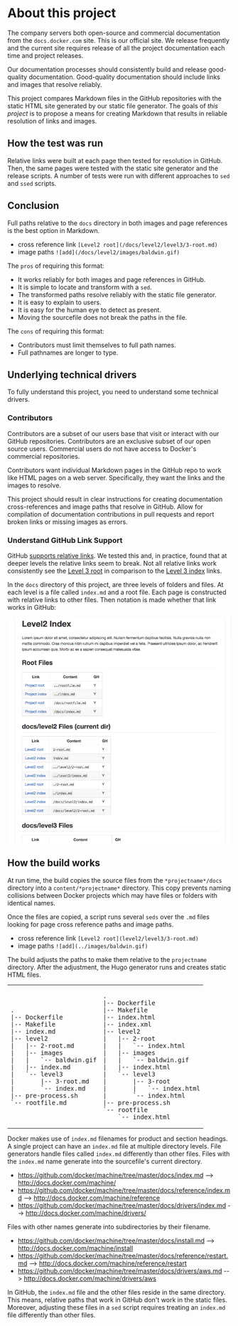 # About this project

The company servers both open-source and commercial documentation from the `docs.docker.com` site. This is our official site. We release frequently and the current site requires release of all the project documentation each time and project releases. 

Our documentation processes should consistently build and release good-quality documentation. Good-quality documentation should include links and images that resolve reliably.  

This project compares Markdown files in the GitHub repositories with the static HTML site generated by our static file generator. The goals of *this project* is to propose a means for creating Markdown that results in reliable resolution of links and images.


## How the test was run

Relative links were built at each page then tested for resolution in GitHub.  Then, the same pages were tested with the static site generator and the release scripts. A number of tests were run with different approaches to `sed` and `ssed` scripts.

## Conclusion

Full paths relative to the `docs` directory in both images and page references is the best option in Markdown.  

* cross reference link  `[Level2 root](/docs/level2/level3/3-root.md)`
* image paths `![add](/docs/level2/images/baldwin.gif)`

The `pros` of requiring this format:

* It works reliably for both images and page references in GitHub.
* It is simple to locate and transform with a `sed`.
* The transformed paths resolve reliably with the static file generator.
* It is easy to explain to users.
* It is easy for the human eye to detect as present.
* Moving the sourcefile does not break the paths in the file.

The `cons` of requiring this format:

* Contributors must limit themselves to full path names.
* Full pathnames are longer to type.


## Underlying technical drivers

To fully understand this project, you need to understand some technical drivers.

### Contributors

Contributors are a subset of our users base that visit or interact with our GitHub repositories. Contributors are an exclusive subset of our open source users. Commercial users do not have access to Docker's commercial repositories. 

Contributors want individual Markdown pages in the GitHub repo to work like HTML pages on a web server. Specifically, they want the links and the images to resolve.

This project should result in clear instructions for creating documentation cross-references and image paths that resolve in GitHub. Allow for compilation of documentation contributions in pull requests and report broken links or missing images as errors.


### Understand GitHub Link Support

GitHub [supports relative
links](https://help.github.com/articles/relative-links-in-readmes/). We tested
this and, in practice, found that at deeper levels the relative links seem to
break.  Not all relative links work consistently see the [Level 3
root](level2/level3/3-root.md) in comparison to the [Level 3
index](level2/level3/index.md) links.

In the `docs` directory of this project, are three levels of folders and files.  At each level is a file called `index.md` and a root file.  Each page is constructed with relative links to other files.  Then notation is made whether that link works in GitHub:

![add](docs/level2/images/links-page.png)


## How the build works

At run time, the build copies the source files from the `*projectname*/docs` directory into a `content/*projectname*` directory. This copy prevents naming collisions between Docker projects which may have files or folders with identical names.

Once the files are copied, a script runs several `seds` over the `.md` files looking for page cross reference paths and image paths.

* cross reference link  `[Level2 root](level2/level3/3-root.md)`
* image paths `![add](../images/baldwin.gif)`

The build adjusts the paths to make them relative to the `projectname` directory. After the adjustment, the Hugo generator runs and creates static HTML files.

<table>
<tr>
<td align="top">
<pre>
.
|-- Dockerfile
|-- Makefile
|-- index.md
|-- level2
|   |-- 2-root.md
|   |-- images
|   |   `-- baldwin.gif
|   |-- index.md
|   `-- level3
|       |-- 3-root.md
|       `-- index.md
|-- pre-process.sh
`-- rootfile.md
</pre>
</td>
<td align="top">
<pre>
.
|-- Dockerfile
|-- Makefile
|-- index.html
|-- index.xml
|-- level2
|   |-- 2-root
|   |   `-- index.html
|   |-- images
|   |   `-- baldwin.gif
|   |-- index.html
|   `-- level3
|       |-- 3-root
|       |   `-- index.html
|       `-- index.html
|-- pre-process.sh
`-- rootfile
    `-- index.html
</pre>
</td>
</tr>
</table>


Docker makes use of `index.md` filenames for product and section headings. A single project can have an `index.md` file at multiple directory levels. File generators handle files called `index.md` differently than other files. Files with the `index.md` name generate into the sourcefile's current directory. 

* https://github.com/docker/machine/tree/master/docs/index.md --> http://docs.docker.com/machine/ 
* https://github.com/docker/machine/tree/master/docs/reference/index.md --> http://docs.docker.com/machine/reference
* https://github.com/docker/machine/tree/master/docs/drivers/index.md --> http://docs.docker.com/machine/drivers/

Files with other names generate into subdirectories by their filename.

* https://github.com/docker/machine/tree/master/docs/install.md --> http://docs.docker.com/machine/install
* https://github.com/docker/machine/tree/master/docs/reference/restart.md --> http://docs.docker.com/machine/reference/restart
* https://github.com/docker/machine/tree/master/docs/drivers/aws.md --> http://docs.docker.com/machine/drivers/aws 

In GitHub, the `index.md` file and the other files reside in the same directory. This means, relative paths that work in GitHub don't work in the static files. Moreover, adjusting these files in a `sed` script requires treating an `index.md` file differently than other files.
